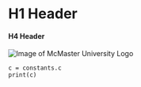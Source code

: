 # H1 Header
#### H4 Header

![Image of McMaster University Logo](https://brand.mcmaster.ca/app/uploads/2024/02/mcmaster-logo-2024-col.jpg)

```from scipy import constants
c = constants.c
print(c)
```
